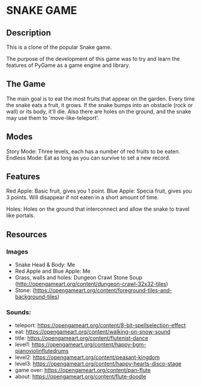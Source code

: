 SNAKE GAME
==========

Description
-----------

This is a clone of the popular Snake game. 

The purpose of the development of this game was to try and learn the features of PyGame as a game engine and library.


The Game
--------

The main goal is to eat the most fruits that appear on the garden. Every time the snake eats a fruit, it grows.
If the snake bumps into an obstacle (rock or wall) or its body, it'll die.
Also there are holes on the ground, and the snake may use them to 'move-like-teleport'.


Modes
-----

Story Mode: Three levels, each has a number of red fruits to be eaten.
Endless Mode: Eat as long as you can survive to set a new record.


Features
--------
Red Apple: Basic fruit, gives you 1 point.
Blue Apple: Specia fruit, gives you 3 points. Will disappear if not eaten in a short amount of time.

Holes: Holes on the ground that interconnect and allow the snake to travel like portals.


Resources
---------
### Images
- Snake Head & Body: Me
- Red Apple and Blue Apple: Me
- Grass, walls and holes: Dungeon Crawl Stone Soup (http://opengameart.org/content/dungeon-crawl-32x32-tiles)
- Stone: (https://opengameart.org/content/foreground-tiles-and-background-tiles)

### Sounds:
- teleport: https://opengameart.org/content/8-bit-spellselection-effect 
- eat: https://opengameart.org/content/walking-on-snow-sound
- title: https://opengameart.org/content/flutenist-dance
- level1: https://opengameart.org/content/happy-bgm-pianoviolinflutedrums
- level2: https://opengameart.org/content/peasant-kingdom
- level3: https://opengameart.org/content/happy-hearts-disco-stage
- game over: https://opengameart.org/content/pan-flute
- about: https://opengameart.org/content/flute-doodle